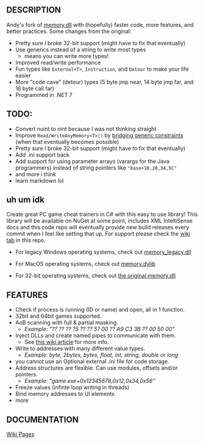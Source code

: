 ## DESCRIPTION
Andy's fork of [memory.dll](https://github.com/erfg12/memory.dll) with (hopefully) faster code, more features, and better practices.
Some changes from the original:
   * Pretty sure I broke 32-bit support (might have to fix that eventually)
   * Use generics instead of a string to write most types
      - means you can write more types!
   * Improved read/write performance
   * Fun types like `External<T>`, `Instruction`, and `Detour` to make your life easier
   * More "code cave" (detour) types (5 byte jmp near, 14 byte jmp far, and 16 byte call far)
   * Programmed in .NET 7
   
## TODO:
   * Convert nuint to nint because I was not thinking straight
   * Improve `Read/WriteAnyMemory<T>()` by [bridging generic constraints](https://github.com/dotnet/csharplang/discussions/6308) (when that eventually becomes possible)
   * Pretty sure I broke 32-bit support (might have to fix that eventually)
   * Add .ini support back
   * Add support for using parameter arrays (varargs for the Java programmers) instead of string pointers like `"base+10,20,34,5C"`
   * and more i think
   * learn markdown lol
   
## uh um idk
Create great PC game cheat trainers in C# with this easy to use library! This library will be available on NuGet at some point, includes XML IntelliSense docs and this code repo will eventually provide new build releases every commit when I feel like setting that up. For support please check the [wiki tab](https://github.com/NoSkillPureAndy/memory.andy.dll/wiki) in this repo.

- For legacy Windows operating systems, check out [memory_legacy.dll](https://github.com/erfg12/memory_legacy.dll)

- For MacOS operating systems, check out [memory.dylib](https://github.com/erfg12/memory.dylib)

- For 32-bit operating systems, check out [the original memory.dll](https://github.com/erfg12/memory.dll)

## FEATURES
* Check if process is running (ID or name) and open, all in 1 function.
* 32bit and 64bit games supported.
* AoB scanning with full & partial masking.
    * _Example: "?? ?? ?? ?5 ?? ?? 5? 00 ?? A9 C3 3B ?? 00 50 00"_
* Inject DLLs and create named pipes to communicate with them.
    * See [this wiki article](https://github.com/erfg12/memory.dll/wiki/Using-Named-Pipes) for more info.
* Write to addresses with many different value types.
    * _Example: byte, 2bytes, bytes, float, int, string, double or long_
* you cannot use an Optional external .ini file for code storage.
* Address structures are flexible. Can use modules, offsets and/or pointers. 
    * _Example: "game.exe+0x12345678,0x12,0x34,0x56"_
* Freeze values (infinte loop writing in threads)
* Bind memory addresses to UI elements
* more

## DOCUMENTATION
[Wiki Pages](https://github.com/NoSkillPureAndy/memory.andy.dll/wiki)

